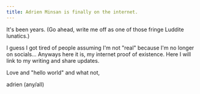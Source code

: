 ```yaml
---
title: Adrien Minsan is finally on the internet.
---
```


It's been years. (Go ahead, write me off as one of those fringe Luddite lunatics.)

I guess I got tired of people assuming I'm not "real" because I'm no longer on socials... Anyways here it is, my internet proof of existence. Here I will link to my writing and share updates.

Love and "hello world" and what not, 

adrien (any/all)
